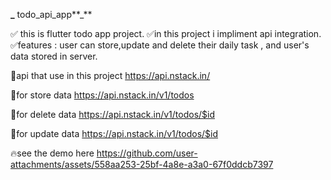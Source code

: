 **_** todo_api_app**_**

✅ this is flutter todo app project.
✅in this project i impliment api integration.
✅features : user can store,update and delete their daily task , and user's data stored in server. 

🚀api that use in this project 
https://api.nstack.in/

🚀for store data 
https://api.nstack.in/v1/todos

🚀for delete data
https://api.nstack.in/v1/todos/$id

🚀for update data 
https://api.nstack.in/v1/todos/$id

🔥see the demo here
https://github.com/user-attachments/assets/558aa253-25bf-4a8e-a3a0-67f0ddcb7397

